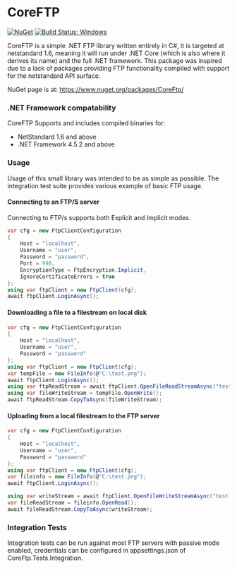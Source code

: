 # CoreFTP

[![NuGet](https://img.shields.io/nuget/v/CoreFtp.svg)](https://www.nuget.org/packages/CoreFtp/)
[![Build Status: Windows](https://ci.appveyor.com/api/projects/status/github/sparkeh9/coreftp?branch=master&svg=true)](https://ci.appveyor.com/api/projects/status/github/sparkeh9/coreftp?branch=master&svg=true)

CoreFTP is a simple .NET FTP library written entirely in C#, it is targeted at netstandard 1.6, meaning it will run under .NET Core (which is also where it derives its name) and the full .NET framework.
This package was inspired due to a lack of packages providing FTP functionality compiled with support for the netstandard API surface.

NuGet page is at: https://www.nuget.org/packages/CoreFtp/

### .NET Framework compatability ###
CoreFTP Supports and includes compiled binaries for:
- NetStandard 1.6 and above
- .NET Framework 4.5.2 and above


### Usage ###
Usage of this small library was intended to be as simple as possible. The integration test suite provides various example of basic FTP usage.

#### Connecting to an FTP/S server ####
Connecting to FTP/s supports both Explicit and Implicit modes.
```cs
var cfg = new FtpClientConfiguration
{
    Host = "localhost",
    Username = "user",
    Password = "password",
    Port = 990,
    EncryptionType = FtpEncryption.Implicit,
    IgnoreCertificateErrors = true
};
using var ftpClient = new FtpClient(cfg);
await ftpClient.LoginAsync();
```

#### Downloading a file to a filestream on local disk ####

```cs
var cfg = new FtpClientConfiguration
{
    Host = "localhost",
    Username = "user",
    Password = "password"
};
using var ftpClient = new FtpClient(cfg);
var tempFile = new FileInfo(@"C:\test.png");
await ftpClient.LoginAsync();
using var ftpReadStream = await ftpClient.OpenFileReadStreamAsync("test.png");
using var fileWriteStream = tempFile.OpenWrite();
await ftpReadStream.CopyToAsync(fileWriteStream);
```

#### Uploading from a local filestream to the FTP server ####

```cs
var cfg = new FtpClientConfiguration
{
    Host = "localhost",
    Username = "user",
    Password = "password"
};
using var ftpClient = new FtpClient(cfg);
var fileinfo = new FileInfo(@"C:\test.png");
await ftpClient.LoginAsync();    

using var writeStream = await ftpClient.OpenFileWriteStreamAsync("test.png");
var fileReadStream = fileinfo.OpenRead();
await fileReadStream.CopyToAsync(writeStream);
```

### Integration Tests ###
Integration tests can be run against most FTP servers with passive mode enabled, credentials can be configured in appsettings.json of CoreFtp.Tests.Integration.
